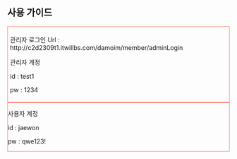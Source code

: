 <h2>사용 가이드</h2>
<div style="border: 1px solid salmon; padding: 5px;">
  <p>관리자 로그인 Url : http://c2d2309t1.itwillbs.com/damoim/member/adminLogin </p>
  <p>관리자 계정</p>
  <p>id : test1</p>
  <p>pw : 1234</p>
</div>
<div style="border: 1px solid salmon">
  <p>사용자 계정</p>
  <p>id : jaewon</p>
  <p>pw : qwe123!</p>
</div>
<p></p>
<p></p>
